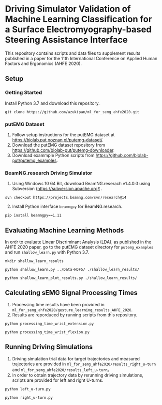 # Driving Simulator Validation of Machine Learning Classification for a Surface Electromyography-based Steering Assistance Interface
This repository contains scripts and data files to supplement results published in a paper for the 11th International Conference on Applied Human Factors and Ergonomics (AHFE 2020).

## Setup
### Getting Started
Install Python 3.7 and download this repository.
```
git clone https://github.com/azukipan/ml_for_semg_ahfe2020.git
```
### putEMG Dataset
1. Follow setup instructions for the putEMG dataset at https://biolab.put.poznan.pl/putemg-dataset/. 
2. Download the putEMG dataset repository from https://github.com/biolab-put/putemg-downloader.
3. Download exammple Python scripts from https://github.com/biolab-put/putemg_examples.
### BeamNG.research Driving Simulator
1. Using Windows 10 64 Bit, download BeamNG.reserach v1.4.0.0 using Subversion (https://subversion.apache.org/).
```
svn checkout https://projects.beamng.com/svn/research@14
```
2. Install Python interface `beamngpy` for BeamNG.research.
```
pip install beamngpy==1.11
```

## Evaluating Machine Learning Methods
In ordr to evaluate Linear Discriminant Analysis (LDA), as published in the AHFE 2020 paper, go to the putEMG dataset directory for `putemg_examples` and run `shallow_learn.py` with Python 3.7.
```
mkdir shallow_learn_results

python shallow_learn.py ../Data-HDF5/ ./shallow_learn_results/

python shallow_learn_plot_results.py ./shallow_learn_results/
```

## Calculating sEMG Signal Processing Times
1. Processing time results have been provided in `ml_for_semg_ahfe2020/gesture_learning_results_AHFE_2020`.
2. Results are reporduced by running scripts from this repository.
```
python processing_time_wrist_extension.py 

python processing_time_wrist_flexion.py 
```

## Running Driving Simulations
1. Driving simulation trial data for target trajectories and measured trajectories are provided in `ml_for_semg_ahfe2020/results_right_u-turn` and `ml_for_semg_ahfe2020/results_left_u-turn`。
2. In order to obtain trajectory data by rerunning driving simulations, scripts are provided for left and right U-turns.
```
python left_u-turn.py

python right_u-turn.py
```

